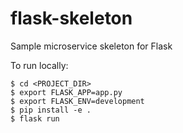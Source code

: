 # flask-skeleton
Sample microservice skeleton for Flask

To run locally:

```
$ cd <PROJECT_DIR>
$ export FLASK_APP=app.py
$ export FLASK_ENV=development
$ pip install -e .
$ flask run
```

